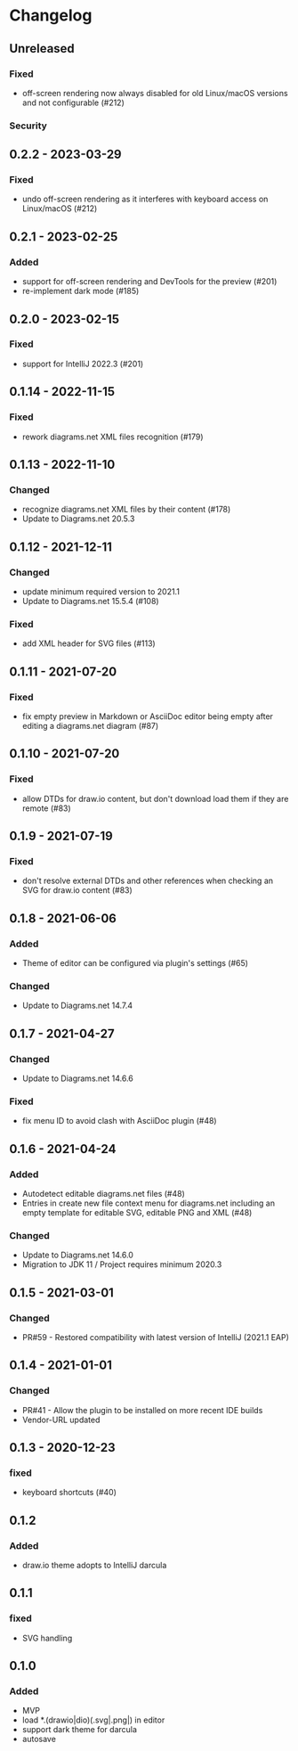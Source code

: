 # Changelog

## Unreleased

### Fixed

- off-screen rendering now always disabled for old Linux/macOS versions and not configurable (#212)

### Security
 
## 0.2.2 - 2023-03-29

### Fixed
- undo off-screen rendering as it interferes with keyboard access on Linux/macOS (#212)

## 0.2.1 - 2023-02-25

### Added
- support for off-screen rendering and DevTools for the preview (#201)
- re-implement dark mode (#185)

## 0.2.0 - 2023-02-15

### Fixed
- support for IntelliJ 2022.3 (#201)

## 0.1.14 - 2022-11-15

### Fixed
- rework diagrams.net XML files recognition (#179)

## 0.1.13 - 2022-11-10

### Changed
- recognize diagrams.net XML files by their content (#178)
- Update to Diagrams.net 20.5.3

## 0.1.12 - 2021-12-11

### Changed
- update minimum required version to 2021.1
- Update to Diagrams.net 15.5.4 (#108)

### Fixed
- add XML header for SVG files (#113)

## 0.1.11 - 2021-07-20

### Fixed
- fix empty preview in Markdown or AsciiDoc editor being empty after editing a diagrams.net diagram (#87)

## 0.1.10 - 2021-07-20

### Fixed
- allow DTDs for draw.io content, but don't download load them if they are remote (#83)

## 0.1.9 - 2021-07-19

### Fixed
- don't resolve external DTDs and other references when checking an SVG for draw.io content (#83)

## 0.1.8 - 2021-06-06

### Added
- Theme of editor can be configured via plugin's settings (#65)

### Changed
- Update to Diagrams.net 14.7.4

## 0.1.7 - 2021-04-27

### Changed
- Update to Diagrams.net 14.6.6

### Fixed
- fix menu ID to avoid clash with AsciiDoc plugin (#48)

## 0.1.6 - 2021-04-24

### Added
- Autodetect editable diagrams.net files (#48)
- Entries in create new file context menu for diagrams.net including an empty template for editable SVG, editable PNG and XML (#48)

### Changed
- Update to Diagrams.net 14.6.0
- Migration to JDK 11 / Project requires minimum 2020.3

## 0.1.5 - 2021-03-01

### Changed
- PR#59 - Restored compatibility with latest version of IntelliJ (2021.1 EAP)

## 0.1.4 - 2021-01-01

### Changed
- PR#41 - Allow the plugin to be installed on more recent IDE builds
- Vendor-URL updated

## 0.1.3 - 2020-12-23

### fixed
- keyboard shortcuts (#40)

## 0.1.2

### Added
- draw.io theme adopts to IntelliJ darcula

## 0.1.1

### fixed
- SVG handling

## 0.1.0

### Added
- MVP
- load *.(drawio|dio)(.svg|.png|) in editor
- support dark theme for darcula
- autosave

